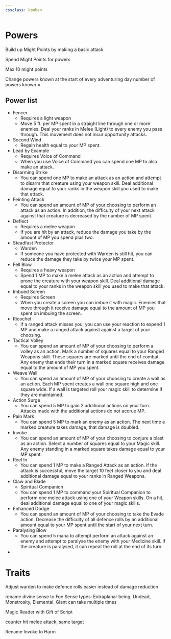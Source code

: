 ```yaml
---
cssclass: kanban
---
```

# Powers

Build up Might Points by making a basic attack

Spend Might Points for powers

Max 10 might points

Change powers known at the start of every adventuring day
number of powers known = 

## Power list

-	Fencer
	-	Requires a light weapon
	-	Move 5 ft. per MP spent in a straight line through one or more enemies. Deal your ranks in Melee (Light) to every enemy you pass through. This movement does not incur opportunity attacks.
-	Second Wind
	-	Regain health equal to your MP spent.
-	Lead by Example
	-	Requires Voice of Command
	-	When you use Voice of Command you can spend one MP to also make an attack.
-	Disarming Strike
	-	You can spend one MP to make an attack as an action and attempt to disarm that creature using your weapon skill. Deal additional damage equal to your ranks in the weapon skill you used to make that attack.
-	Feinting Attack
	-	You can spend an amount of MP of your choosing to perform an attack as an action. In addition, the difficulty of your next attack against that creature is decreased by the number of MP spent.
-	Deflect
	-	Requires a melee weapon
	-	If you are hit by an attack, reduce the damage you take by the amount of MP you spend plus two.
-	Steadfast Protector
	-	Warden
	-	If someone you have protected with Warden is still hit, you can reduce the damage they take by twice your MP spent.
-	Fell Blow
	-	Requires a heavy weapon
	-	Spend 1 MP to make a melee attack as an action and attempt to prone the creature with your weapon skill. Deal additional damage equal to your ranks in the weapon skill you used to make that attack.
-	Imbued Screen
	-	Requires Screen
	-	When you create a screen you can imbue it with magic. Enemies that move through it receive damage equal to the amount of MP you spent on imbuing the screen.
-	Ricochet
	-	If a ranged attack misses you, you can use your reaction to expend 1 MP and make a ranged attack against against a target of your choosing.
-	Tactical Volley
	-	You can spend an amount of MP of your choosing to perform a volley as an action. Mark a number of squares equal to your Ranged Weapons skill. These squares are marked until the end of combat. Any enemy that ends their turn in a marked square receives damage equal to the amount of MP you spent.
-	Weave Wall
	-	You can spend an amount of MP of your choosing to create a wall as an action. Each MP spent creates a wall one square high and one square wide. If a wall is targeted roll your magic skill to determine if they are maintained.
-	Action Surge
	-	You can spend 5 MP to gain 2 additional actions on your turn. Attacks made with the additional actions do not accrue MP.
-	Pain Mark
	-	You can spend 5 MP to mark an enemy as an action. The next time a marked creature takes damage, that damage is doubled.
-	Invoke
	-	You can spend an amount of MP of your choosing to conjure a blast as an action. Select a number of squares equal to your Magic skill. Any enemy standing in a marked square takes damage equal to your MP spent.
-	Reel In
	-	You can spend 1 MP to make a Ranged Attack as an action. If the attack is successful, move the target 10 feet closer to you and deal additional damage equal to your ranks in Ranged Weapons.
-	Claw and Blade
	-	Spiritual Companion
	-	You can spend 1 MP to command your Spiritual Companion to perform one melee attack using one of your Weapon skills. On a hit, deal additional damage equal to one of your magic skills.
-	Enhanced Dodge
	-	You can spend an amount of MP of your choosing to take the Evade action. Decrease the difficulty of all defence rolls by an additional amount equal to your MP spent until the start of your next turn.
-	Paralysing Blow
	-	You can spend 5 mana to attempt perform an attack against an enemy and attempt to paralyse the enemy with your Medicine skill. If the creature is paralysed, it can repeat the roll at the end of its turn.
-	

# Traits
Adjust warden to make defence rolls easier instead of damage reduction

rename divine sense to Foe Sense
types: Extraplanar being, Undead, Monstrosity, Elemental. Giant
can take multiple times

Magic Reader with Gift of Script

counter hit melee attack, same target

Rename Invoke to Harm